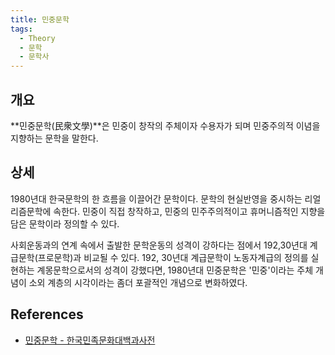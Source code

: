 ```yaml
---
title: 민중문학
tags:
  - Theory
  - 문학
  - 문학사
---
```


## 개요
**민중문학(民衆文學)**은 민중이 창작의 주체이자 수용자가 되며 민중주의적 이념을 지향하는 문학을 말한다.

## 상세
1980년대 한국문학의 한 흐름을 이끌어간 문학이다. 문학의 현실반영을 중시하는 리얼리즘문학에 속한다. 민중이 직접 창작하고, 민중의 민주주의적이고 휴머니즘적인 지향을 담은 문학이라 정의할 수 있다.

사회운동과의 연계 속에서 출발한 문학운동의 성격이 강하다는 점에서 192,30년대 계급문학(프로문학)과 비교될 수 있다. 192, 30년대 계급문학이 노동자계급의 정의를 실현하는 계몽문학으로서의 성격이 강했다면, 1980년대 민중문학은 '민중'이라는 주체 개념이 소외 계층의 시각이라는 좀더 포괄적인 개념으로 변화하였다.

## References
- [민중문학 - 한국민족문화대백과사전](http://encykorea.aks.ac.kr/Contents/Item/E0070722)